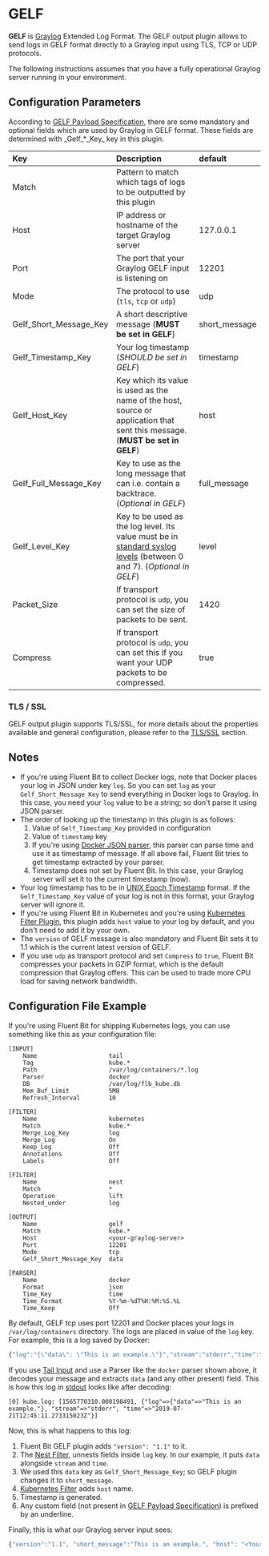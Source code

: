 # GELF

**GELF** is [Graylog](https://www.graylog.org/) Extended Log Format. The GELF output plugin allows to send logs in GELF format directly to a Graylog input using TLS, TCP or UDP protocols.

The following instructions assumes that you have a fully operational Graylog server running in your environment.

## Configuration Parameters

According to [GELF Payload Specification](https://docs.graylog.org/en/latest/pages/gelf.html#gelf-payload-specification), there are some mandatory and optional fields which are used by Graylog in GELF format. These fields are determined with _Gelf\_\*\_Key\_ key in this plugin.

| Key | Description | default |
| :--- | :--- | :--- |
| Match | Pattern to match which tags of logs to be outputted by this plugin |  |
| Host | IP address or hostname of the target Graylog server | 127.0.0.1 |
| Port | The port that your Graylog GELF input is listening on | 12201 |
| Mode | The protocol to use \(`tls`, `tcp` or `udp`\) | udp |
| Gelf\_Short\_Message\_Key | A short descriptive message \(**MUST be set in GELF**\) | short\_message |
| Gelf\_Timestamp\_Key | Your log timestamp \(_SHOULD be set in GELF_\) | timestamp |
| Gelf\_Host\_Key | Key which its value is used as the name of the host, source or application that sent this message. \(**MUST be set in GELF**\) | host |
| Gelf\_Full\_Message\_Key | Key to use as the long message that can i.e. contain a backtrace. \(_Optional in GELF_\) | full\_message |
| Gelf\_Level\_Key | Key to be used as the log level. Its value must be in [standard syslog levels](https://en.wikipedia.org/wiki/Syslog#Severity_level) \(between 0 and 7\). \(_Optional in GELF_\) | level |
| Packet\_Size | If transport protocol is `udp`, you can set the size of packets to be sent. | 1420 |
| Compress | If transport protocol is `udp`, you can set this if you want your UDP packets to be compressed. | true |

### TLS / SSL

GELF output plugin supports TLS/SSL, for more details about the properties available and general configuration, please refer to the [TLS/SSL](../../administration/security.md) section.

## Notes

* If you're using Fluent Bit to collect Docker logs, note that Docker places your log in JSON under key `log`. So you can set `log` as your `Gelf_Short_Message_Key` to send everything in Docker logs to Graylog. In this case, you need your `log` value to be a string; so don't parse it using JSON parser.
* The order of looking up the timestamp in this plugin is as follows:
  1. Value of `Gelf_Timestamp_Key` provided in configuration
  2. Value of `timestamp` key
  3. If you're using [Docker JSON parser](../parsers/json.md), this parser can parse time and use it as timestamp of message. If all above fail, Fluent Bit tries to get timestamp extracted by your parser.
  4. Timestamp does not set by Fluent Bit. In this case, your Graylog server will set it to the current timestamp \(now\).
* Your log timestamp has to be in [UNIX Epoch Timestamp](https://en.wikipedia.org/wiki/Unix_time) format. If the `Gelf_Timestamp_Key` value of your log is not in this format, your Graylog server will ignore it.
* If you're using Fluent Bit in Kubernetes and you're using [Kubernetes Filter Plugin](../filters/kubernetes.md), this plugin adds `host` value to your log by default, and you don't need to add it by your own.
* The `version` of GELF message is also mandatory and Fluent Bit sets it to 1.1 which is the current latest version of GELF.
* If you use `udp` as transport protocol and set `Compress` to `true`, Fluent Bit compresses your packets in GZIP format, which is the default compression that Graylog offers. This can be used to trade more CPU load for saving network bandwidth.

## Configuration File Example

If you're using Fluent Bit for shipping Kubernetes logs, you can use something like this as your configuration file:

```text
[INPUT]
    Name                    tail
    Tag                     kube.*
    Path                    /var/log/containers/*.log
    Parser                  docker
    DB                      /var/log/flb_kube.db
    Mem_Buf_Limit           5MB
    Refresh_Interval        10

[FILTER]
    Name                    kubernetes
    Match                   kube.*
    Merge_Log_Key           log
    Merge_Log               On
    Keep_Log                Off
    Annotations             Off
    Labels                  Off

[FILTER]
    Name                    nest
    Match                   *
    Operation               lift
    Nested_under            log

[OUTPUT]
    Name                    gelf
    Match                   kube.*
    Host                    <your-graylog-server>
    Port                    12201
    Mode                    tcp
    Gelf_Short_Message_Key  data

[PARSER]
    Name                    docker
    Format                  json
    Time_Key                time
    Time_Format             %Y-%m-%dT%H:%M:%S.%L
    Time_Keep               Off
```

By default, GELF tcp uses port 12201 and Docker places your logs in `/var/log/containers` directory. The logs are placed in value of the `log` key. For example, this is a log saved by Docker:

```javascript
{"log":"{\"data\": \"This is an example.\"}","stream":"stderr","time":"2019-07-21T12:45:11.273315023Z"}
```

If you use [Tail Input](../inputs/tail.md) and use a Parser like the `docker` parser shown above, it decodes your message and extracts `data` \(and any other present\) field. This is how this log in [stdout](../outputs/standard-output.md) looks like after decoding:

```text
[0] kube.log: [1565770310.000198491, {"log"=>{"data"=>"This is an example."}, "stream"=>"stderr", "time"=>"2019-07-21T12:45:11.273315023Z"}]
```

Now, this is what happens to this log:

1. Fluent Bit GELF plugin adds `"version": "1.1"` to it.
2. The [Nest Filter](../filters/nest.md), unnests fields inside `log` key. In our example, it puts `data` alongside `stream` and `time`.
3. We used this `data` key as `Gelf_Short_Message_Key`; so GELF plugin changes it to `short_message`.
4. [Kubernetes Filter](../filters/kubernetes.md) adds `host` name.
5. Timestamp is generated.
6. Any custom field \(not present in [GELF Payload Specification](https://docs.graylog.org/en/latest/pages/gelf.html#gelf-payload-specification)\) is prefixed by an underline.

Finally, this is what our Graylog server input sees:

```javascript
{"version":"1.1", "short_message":"This is an example.", "host": "<Your Node Name>", "_stream":"stderr", "timestamp":1565770310.000199}
```

